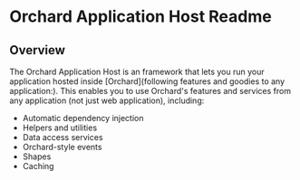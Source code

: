 # Orchard Application Host Readme



## Overview

The Orchard Application Host is an framework that lets you run your application hosted inside [Orchard](following features and goodies to any application:). This enables you to use Orchard's features and services from any application (not just web application), including:

- Automatic dependency injection
- Helpers and utilities
- Data access services
- Orchard-style events
- Shapes
- Caching